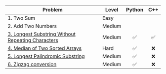 | Problem    | Level | Python | C++ |
| ----------- | ----------- | :----: | :----: |
| 1. Two Sum   | Easy      | | | 
| 2. Add Two Numbers | Medium | | |
| [3. Longest Substring Without Repeating Characters](https://github.com/luisgrivas/leetcode/blob/main/problems/lswrc.md) | Medium | :white_check_mark: | :white_check_mark:|
| [4. Median of Two Sorted Arrays](https://github.com/luisgrivas/leetcode/blob/main/problems/mediantwosordedarrays.md) | Hard | ✅ | ❌ |
| [5. Longest Palindromic Substring](https://github.com/luisgrivas/leetcode/blob/main/problems/longestpalindromicsubstring.md) | Medium | ✅ | ❌ |
| [6. Zigzag conversion](zigzag.md) | Medium | ✅ | :x: |

